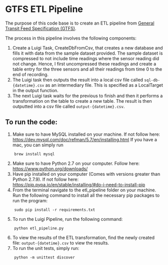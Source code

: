# GTFS ETL Pipeline

The purpose of this code base is to create an ETL pipeline from [General Transit Feed Specification (GTFS)](https://gtfs.org/). 

The process in this pipeline involves the following components:
1) Create a Luigi Task, CreateDbFromCsv, that creates a new database and fills it with data from the sample dataset 
provided. The sample dataset is compressed to not include time readings where the sensor reading did not change. Hence,
I first uncompressed these readings and create a table entry for the three sensors and all their readings from time 0 to
the end of recording. 
2) The Luigi task then outputs the result into a local csv file called ```sql-db-{datetime}.csv``` as an intermediary
file. This is specified as a LocalTarget in the output function. 
3) The next Luigi task waits for the previous to finish and then it performs a transformation on the table to create a 
new table. The result is then outputted into a csv file called ````output-{datetime}.csv````.

## To run the code:
1) Make sure to have MySQL installed on your machine. If not follow here: https://dev.mysql.com/doc/refman/5.7/en/installing.html
If you have a mac, you can simply run 
````
    brew install mysql
```` 
2) Make sure to have Python 2.7 on your computer. Follow here: https://www.python.org/downloads/
3) Have pip installed on your computer (Comes with versions greater than Python 2.7.9). If not follow here: https://pip.pypa.io/en/stable/installing/#do-i-need-to-install-pip
4) From the terminal navigate to the etl_pipeline folder on your machine. Run the following command to install all the 
necessary pip packages to run the program: 
```
    sudo pip install -r requirements.txt
```
5) To run the Luigi Pipeline, run the following command: 
```
    python etl_pipeline.py
```
6) To view the results of the ETL transformation, find the newly created file: ```output-{datetime}.csv``` to view the 
results.
7) To run the unit tests, simply run:
```
    python -m unittest discover
```
